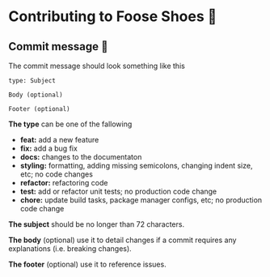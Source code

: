 # Contributing to Foose Shoes 📝

## Commit message 💬
The commit message should look something like this
```
type: Subject

Body (optional)

Footer (optional)
```

**The type** can be one of the fallowing
- **feat:** add a new feature
- **fix:** add a bug fix
- **docs:** changes to the documentaton
- **styling:** formatting, adding missing semicolons, changing indent size, etc; no code changes
- **refactor:** refactoring code
- **test:** add or refactor unit tests; no production code change
- **chore:** update build tasks, package manager configs, etc; no production code change

**The subject** should be no longer than 72 characters.

**The body** (optional) use it to detail changes if a commit requires any explanations (i.e. breaking changes).

**The footer** (optional) use it to reference issues.
